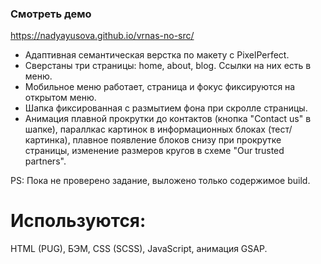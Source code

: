 ### Смотреть демо 
https://nadyayusova.github.io/vrnas-no-src/

- Адаптивная семантическая верстка по макету с PixelPerfect. 
- Сверстаны три страницы: home, about, blog. Ссылки на них есть в меню. 
- Мобильное меню работает, страница и фокус фиксируются на открытом меню.
- Шапка фиксированная с размытием фона при скролле страницы.
- Анимация плавной прокрутки до контактов (кнопка "Contact us" в шапке), параллкас картинок в информационных блоках (тест/картинка), плавное появление блоков снизу при прокрутке страницы, изменение размеров кругов в схеме "Our trusted partners".

PS: Пока не проверено задание, выложено только содержимое build.


# Используются:
HTML (PUG), БЭМ, CSS (SCSS), JavaScript, анимация GSAP.
